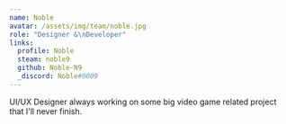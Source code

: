 ```yaml
---
name: Noble
avatar: /assets/img/team/noble.jpg
role: "Designer &\nDeveloper"
links:
  profile: Noble
  steam: noble9
  github: Noble-N9
  _discord: Noble#0009
---
```

UI/UX Designer always working on some big video game related project that I'll never finish.

